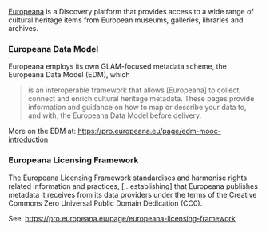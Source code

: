 [Europeana](https://www.europeana.eu/en) is a Discovery platform that provides access to a wide range of cultural heritage items from European museums, galleries, libraries and archives.

### Europeana Data Model

Europeana employs its own GLAM-focused metadata scheme, the Europeana Data Model (EDM), which 
> is an interoperable framework that allows [Europeana] to collect, connect and enrich cultural heritage metadata. These pages provide information and guidance on how to map or describe your data to, and with, the Europeana Data Model before delivery.

More on the EDM at: https://pro.europeana.eu/page/edm-mooc-introduction

### Europeana Licensing Framework 

The Europeana Licensing Framework standardises and harmonise rights related information and practices, [...establishing] that Europeana publishes metadata it receives from its data providers under the terms of the Creative Commons Zero Universal Public Domain Dedication (CC0).

See: https://pro.europeana.eu/page/europeana-licensing-framework